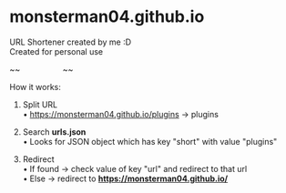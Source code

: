 # monsterman04.github.io

URL Shortener created by me :D<br/>
Created for personal use<br/>

~~‎ ‎ ‎ ‎ ‎ ‎ ‎ ‎ ‎ ‎ ‎ ‎ ‎ ‎ ‎ ‎ ‎ ‎ ‎ ~~

How it works:

1) Split URL<br/>
• https://monsterman04.github.io/plugins -> plugins

2) Search **urls.json**<br/>
• Looks for JSON object which has key "short" with value "plugins"

3) Redirect<br/>
• If found -> check value of key "url" and redirect to that url<br/>
• Else -> redirect to **https://monsterman04.github.io/**
